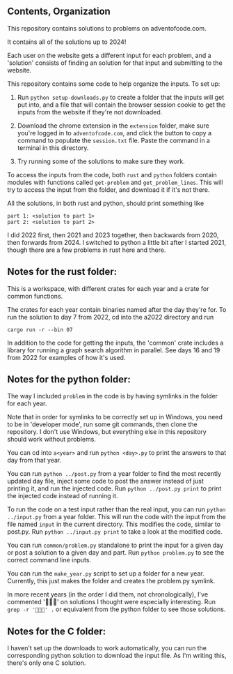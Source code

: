 Contents, Organization
---------
This repository contains solutions to problems on adventofcode.com.

It contains all of the solutions up to 2024!

Each user on the website gets a different input for each problem, and a
'solution' consists of finding an solution for that input and submitting to the
website.

This repository contains some code to help organize the inputs. To set up:

1) Run `python setup-downloads.py` to create a folder that the inputs will get
put into, and a file that will contain the browser session cookie to get the
inputs from the website if they're not downloaded.

2) Download the chrome extension in the `extension` folder, make sure you're
logged in to `adventofcode.com`, and click the button to copy a command to
populate the `session.txt` file. Paste the command in a terminal in this
directory.

3) Try running some of the solutions to make sure they work.

To access the inputs from the code, both `rust` and `python` folders contain
modules with functions called `get-problem` and `get_problem_lines`. This will
try to access the input from the folder, and download it if it's not there.

All the solutions, in both rust and python, should print something like

```
part 1: <solution to part 1>
part 2: <solution to part 2>
```

I did 2022 first, then 2021 and 2023 together, then backwards from 2020, then
forwards from 2024. I switched to python a little bit after I started 2021,
though there are a few problems in rust here and there.

Notes for the rust folder:
-----
This is a workspace, with different crates for each year and a crate for common
functions.

The crates for each year contain binaries named after the day they're for. To
run the solution to day 7 from 2022, cd into the a2022 directory and run

```cargo run -r --bin 07```

In addition to the code for getting the inputs, the 'common' crate includes a
library for running a graph search algorithm in parallel. See days 16 and 19
from 2022 for examples of how it's used.

Notes for the python folder:
-----
The way I included `problem` in the code is by having symlinks in the folder for
each year.

Note that in order for symlinks to be correctly set up in Windows, you need to
be in 'developer mode', run some git commands, then clone the repository. I
don't use Windows, but everything else in this repository should work without
problems.

You can cd into `a<year>` and run ```python <day>.py``` to print the answers to
that day from that year.

You can run `python ../post.py` from a year folder to find the most recently
updated day file, inject some code to post the answer instead of just printing
it, and run the injected code. Run `python ../post.py print` to print the injected
code instead of running it.

To run the code on a test input rather than the real input, you can run `python
../input.py` from a year folder. This will run the code with the input from the
file named `input` in the current directory. This modifies the code, similar to
post.py. Run `python ../input.py print` to take a look at the modified code.

You can run `common/problem.py` standalone to print the input for a given day
or post a solution to a given day and part. Run `python problem.py` to see the
correct command line inputs.

You can run the `make_year.py` script to set up a folder for a new year.
Currently, this just makes the folder and creates the problem.py symlink.

In more recent years (in the order I did them, not chronologically), I've
commented '🌟🌟🌟' on solutions I thought were especially interesting. Run
```grep -r '🌟🌟🌟' .``` or equivalent from the python folder to see those
solutions.

Notes for the C folder:
-----
I haven't set up the downloads to work automatically, you can run the
corresponding python solution to download the input file. As I'm writing this,
there's only one C solution.
